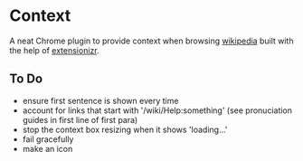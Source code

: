 # Context

A neat Chrome plugin to provide context when browsing [wikipedia](http://wikipedia.org) built with the help of [extensionizr](http://extensionizr.com).

## To Do

* ensure first sentence is shown every time
* account for links that start with '/wiki/Help:something' (see pronuciation guides in first line of first para)
* stop the context box resizing when it shows 'loading...'
* fail gracefully
* make an icon